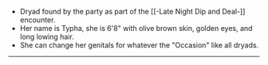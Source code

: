 - Dryad found by the party as part of the [[-Late Night Dip and Deal-]] encounter.
- Her name is Typha, she is 6'8" with olive brown skin, golden eyes, and long lowing hair.
- She can change her genitals for whatever the "Occasion" like all dryads.
---
